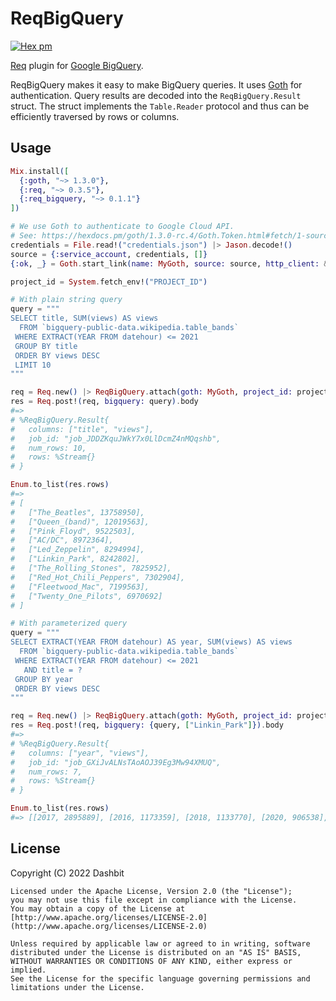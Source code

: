 # ReqBigQuery

[![Hex pm](http://img.shields.io/hexpm/v/req_bigquery.svg?style=flat)](https://hex.pm/packages/req_bigquery)

[Req](https://github.com/wojtekmach/req) plugin for [Google BigQuery](https://cloud.google.com/bigquery/docs/reference/rest).

ReqBigQuery makes it easy to make BigQuery queries. It uses [Goth](https://github.com/peburrows/goth)
for authentication. Query results are decoded into the `ReqBigQuery.Result` struct.
The struct implements the `Table.Reader` protocol and thus can be efficiently traversed by rows or columns.

## Usage

```elixir
Mix.install([
  {:goth, "~> 1.3.0"},
  {:req, "~> 0.3.5"},
  {:req_bigquery, "~> 0.1.1"}
])

# We use Goth to authenticate to Google Cloud API.
# See: https://hexdocs.pm/goth/1.3.0-rc.4/Goth.Token.html#fetch/1-source for more information.
credentials = File.read!("credentials.json") |> Jason.decode!()
source = {:service_account, credentials, []}
{:ok, _} = Goth.start_link(name: MyGoth, source: source, http_client: &Req.request/1)

project_id = System.fetch_env!("PROJECT_ID")

# With plain string query
query = """
SELECT title, SUM(views) AS views
  FROM `bigquery-public-data.wikipedia.table_bands`
 WHERE EXTRACT(YEAR FROM datehour) <= 2021
 GROUP BY title
 ORDER BY views DESC
 LIMIT 10
"""

req = Req.new() |> ReqBigQuery.attach(goth: MyGoth, project_id: project_id)
res = Req.post!(req, bigquery: query).body
#=>
# %ReqBigQuery.Result{
#   columns: ["title", "views"],
#   job_id: "job_JDDZKquJWkY7x0LlDcmZ4nMQqshb",
#   num_rows: 10,
#   rows: %Stream{}
# }

Enum.to_list(res.rows)
#=>
# [
#   ["The_Beatles", 13758950],
#   ["Queen_(band)", 12019563],
#   ["Pink_Floyd", 9522503],
#   ["AC/DC", 8972364],
#   ["Led_Zeppelin", 8294994],
#   ["Linkin_Park", 8242802],
#   ["The_Rolling_Stones", 7825952],
#   ["Red_Hot_Chili_Peppers", 7302904],
#   ["Fleetwood_Mac", 7199563],
#   ["Twenty_One_Pilots", 6970692]
# ]

# With parameterized query
query = """
SELECT EXTRACT(YEAR FROM datehour) AS year, SUM(views) AS views
  FROM `bigquery-public-data.wikipedia.table_bands`
 WHERE EXTRACT(YEAR FROM datehour) <= 2021
   AND title = ?
 GROUP BY year
 ORDER BY views DESC
"""

req = Req.new() |> ReqBigQuery.attach(goth: MyGoth, project_id: project_id)
res = Req.post!(req, bigquery: {query, ["Linkin_Park"]}).body
#=>
# %ReqBigQuery.Result{
#   columns: ["year", "views"],
#   job_id: "job_GXiJvALNsTAoAOJ39Eg3Mw94XMUQ",
#   num_rows: 7,
#   rows: %Stream{}
# }

Enum.to_list(res.rows)
#=> [[2017, 2895889], [2016, 1173359], [2018, 1133770], [2020, 906538], [2015, 860899], [2019, 790747], [2021, 481600]]
```

## License

Copyright (C) 2022 Dashbit

    Licensed under the Apache License, Version 2.0 (the "License");
    you may not use this file except in compliance with the License.
    You may obtain a copy of the License at [http://www.apache.org/licenses/LICENSE-2.0](http://www.apache.org/licenses/LICENSE-2.0)

    Unless required by applicable law or agreed to in writing, software
    distributed under the License is distributed on an "AS IS" BASIS,
    WITHOUT WARRANTIES OR CONDITIONS OF ANY KIND, either express or implied.
    See the License for the specific language governing permissions and
    limitations under the License.
